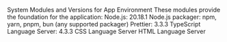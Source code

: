 System Modules and Versions for App Environment
These modules provide the foundation for the application:
Node.js: 20.18.1
Node.js packager: npm, yarn, pnpm, bun (any supported packager)
Prettier: 3.3.3
TypeScript Language Server: 4.3.3
CSS Language Server
HTML Language Server
